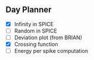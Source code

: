 ## Day Planner
- [x] Infinity in SPICE
- [ ] Random in SPICE
- [ ] Deviation plot (from BRIAN)
- [x] Crossing function
- [ ] Energy per spike computation